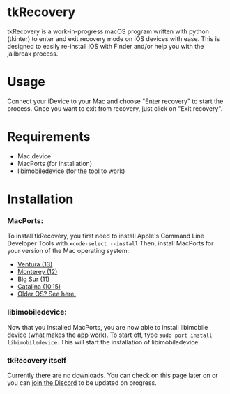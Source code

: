 # tkRecovery

tkRecovery is a work-in-progress macOS program written with python (tkinter) to enter and exit recovery mode on iOS devices with ease. This is designed to easily re-install iOS with Finder and/or help you with the jailbreak process.

# Usage

Connect your iDevice to your Mac and choose "Enter recovery" to start the process.
Once you want to exit from recovery, just click on "Exit recovery".

# Requirements

- Mac device
- MacPorts (for installation)
- libimobiledevice (for the tool to work)

# Installation

### MacPorts: 

To install tkRecovery, you first need to install Apple's Command Line Developer Tools with `xcode-select --install`
Then, install MacPorts for your version of the Mac operating system:
- [Ventura (13)](https://github.com/macports/macports-base/releases/download/v2.8.1/MacPorts-2.8.1-13-Ventura.pkg)
- [Monterey (12)](https://github.com/macports/macports-base/releases/download/v2.8.1/MacPorts-2.8.1-12-Monterey.pkg)
- [Big Sur (11)](https://github.com/macports/macports-base/releases/download/v2.8.1/MacPorts-2.8.1-11-BigSur.pkg)
- [Catalina (10.15)](https://github.com/macports/macports-base/releases/download/v2.8.1/MacPorts-2.8.1-10.15-Catalina.pkg)
- [Older OS? See here.](https://www.macports.org/install.php#installing)

### libimobiledevice:

Now that you installed MacPorts, you are now able to install libimobile device (what makes the app work). To start off, type `sudo port install libimobiledevice`. This will start the installation of libimobiledevice.

### tkRecovery itself

Currently there are no downloads. You can check on this page later on or you can [join the Discord](https://discord.gg/vE3sJaWhgF) to be updated on progress.
